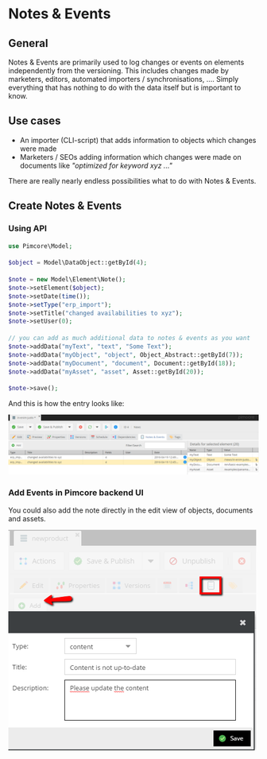 # Notes & Events

## General
Notes & Events are primarily used to log changes or events on elements independently from the versioning.
This includes changes made by marketers, editors, automated importers / synchronisations, .... 
Simply everything that has nothing to do with the data itself but is important to know. 

## Use cases

* An importer (CLI-script) that adds information to objects which changes were made
* Marketers / SEOs adding information which changes were made on documents like *"optimized for keyword xyz ..."*

There are really nearly endless possibilities what to do with Notes & Events.

## Create Notes & Events

### Using API

```php
use Pimcore\Model;
  
$object = Model\DataObject::getById(4);
 
$note = new Model\Element\Note();
$note->setElement($object);
$note->setDate(time());
$note->setType("erp_import");
$note->setTitle("changed availabilities to xyz");
$note->setUser(0);
 
// you can add as much additional data to notes & events as you want
$note->addData("myText", "text", "Some Text");
$note->addData("myObject", "object", Object_Abstract::getById(7));
$note->addData("myDocument", "document", Document::getById(18));
$note->addData("myAsset", "asset", Asset::getById(20));
 
$note->save();
```

And this is how the entry looks like:

![Notes & events - the grid preview](../img/notesandevents_preview.png)


### Add Events in Pimcore backend UI

You could also add the note directly in the edit view of objects, documents and assets.

![Notes & events - add a note manually](../img/notesandevents_add_note.png)